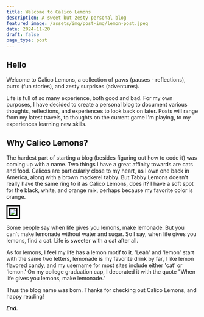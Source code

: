 ```yaml
---
title: Welcome to Calico Lemons
description: A sweet but zesty personal blog
featured_image: /assets/img/post-img/lemon-post.jpeg
date: 2024-11-20
draft: false
page_type: post
---
```


## Hello

Welcome to Calico Lemons, a collection of paws (pauses - reflections), purrs (fun stories), and zesty surprises (adventures). 

Life is full of so many experience, both good and bad. For my own purposes, I have decided to create a personal blog to document various thoughts, reflections, and experiences to look back on later. Posts will range from my latest travels, to thoughts on the current game I'm playing, to my experiences learning new skills.

## Why Calico Lemons?

The hardest part of starting a blog (besides figuring out how to code it) was coming up with a name. Two things I have a great affinity towards are cats and food. Calicos are particularly close to my heart, as I own one back in America, along with a brown mackerel tabby. But Tabby Lemons doesn't really have the same ring to it as Calico Lemons, does it? I have a soft spot for the black, white, and orange mix, perhaps because my favorite color is orange.

<img class="img-fluid" src="/assets/img/home-bg.jpeg" style="border: 10px double #000;">

<span class="caption text-muted">Some people say when life gives you lemons, make lemonade. But you can't make lemonade without water and sugar. So I say, when life gives you lemons, find a cat. Life is sweeter with a cat after all.</span>

As for lemons, I feel my life has a lemon motif to it. 'Leah' and 'lemon' start with the same two letters, lemonade is my favorite drink by far, I like lemon flavored candy, and my username for most sites include either 'cat' or 'lemon.' On my college graduation cap, I decorated it with the quote "When life gives you lemons, make lemonade." 

Thus the blog name was born. Thanks for checking out Calico Lemons, and happy reading!

***End.***